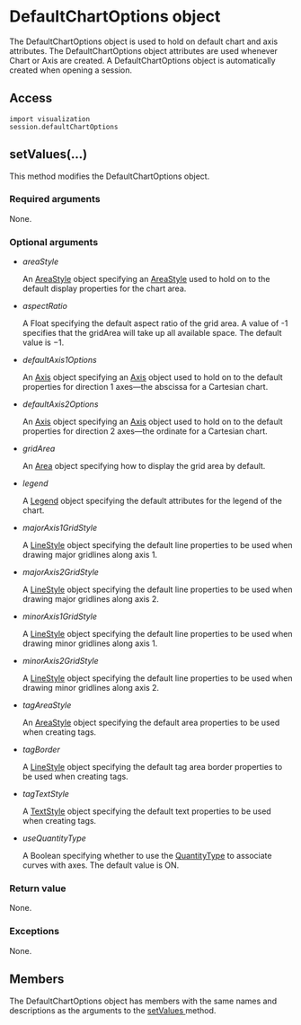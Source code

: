 # DefaultChartOptions object

The DefaultChartOptions object is used to hold on default chart and axis attributes. The DefaultChartOptions object attributes are used whenever Chart or Axis are created. A DefaultChartOptions object is automatically created when opening a session.

## Access

```
import visualization
session.defaultChartOptions
```

## setValues(...)



This method modifies the DefaultChartOptions object.



### Required arguments

None.

### Optional arguments

- *areaStyle*

  An [AreaStyle](https://help.3ds.com/2022/english/DSSIMULIA_Established/SIMACAEKERRefMap/simaker-c-areastylepyc.htm?ContextScope=all) object specifying an [AreaStyle](https://help.3ds.com/2022/english/DSSIMULIA_Established/SIMACAEKERRefMap/simaker-c-areastylepyc.htm?ContextScope=all) used to hold on to the default display properties for the chart area.

- *aspectRatio*

  A Float specifying the default aspect ratio of the grid area. A value of -1 specifies that the gridArea will take up all available space. The default value is −1.

- *defaultAxis1Options*

  An [Axis](https://help.3ds.com/2022/english/DSSIMULIA_Established/SIMACAEKERRefMap/simaker-c-axispyc.htm?ContextScope=all) object specifying an [Axis](https://help.3ds.com/2022/english/DSSIMULIA_Established/SIMACAEKERRefMap/simaker-c-axispyc.htm?ContextScope=all) object used to hold on to the default properties for direction 1 axes—the abscissa for a Cartesian chart.

- *defaultAxis2Options*

  An [Axis](https://help.3ds.com/2022/english/DSSIMULIA_Established/SIMACAEKERRefMap/simaker-c-axispyc.htm?ContextScope=all) object specifying an [Axis](https://help.3ds.com/2022/english/DSSIMULIA_Established/SIMACAEKERRefMap/simaker-c-axispyc.htm?ContextScope=all) object used to hold on to the default properties for direction 2 axes—the ordinate for a Cartesian chart.

- *gridArea*

  An [Area](https://help.3ds.com/2022/english/DSSIMULIA_Established/SIMACAEKERRefMap/simaker-c-areapyc.htm?ContextScope=all) object specifying how to display the grid area by default.

- *legend*

  A [Legend](https://help.3ds.com/2022/english/DSSIMULIA_Established/SIMACAEKERRefMap/simaker-c-legendpyc.htm?ContextScope=all) object specifying the default attributes for the legend of the chart.

- *majorAxis1GridStyle*

  A [LineStyle](https://help.3ds.com/2022/english/DSSIMULIA_Established/SIMACAEKERRefMap/simaker-c-linestylepyc.htm?ContextScope=all) object specifying the default line properties to be used when drawing major gridlines along axis 1.

- *majorAxis2GridStyle*

  A [LineStyle](https://help.3ds.com/2022/english/DSSIMULIA_Established/SIMACAEKERRefMap/simaker-c-linestylepyc.htm?ContextScope=all) object specifying the default line properties to be used when drawing major gridlines along axis 2.

- *minorAxis1GridStyle*

  A [LineStyle](https://help.3ds.com/2022/english/DSSIMULIA_Established/SIMACAEKERRefMap/simaker-c-linestylepyc.htm?ContextScope=all) object specifying the default line properties to be used when drawing minor gridlines along axis 1.

- *minorAxis2GridStyle*

  A [LineStyle](https://help.3ds.com/2022/english/DSSIMULIA_Established/SIMACAEKERRefMap/simaker-c-linestylepyc.htm?ContextScope=all) object specifying the default line properties to be used when drawing minor gridlines along axis 2.

- *tagAreaStyle*

  An [AreaStyle](https://help.3ds.com/2022/english/DSSIMULIA_Established/SIMACAEKERRefMap/simaker-c-areastylepyc.htm?ContextScope=all) object specifying the default area properties to be used when creating tags.

- *tagBorder*

  A [LineStyle](https://help.3ds.com/2022/english/DSSIMULIA_Established/SIMACAEKERRefMap/simaker-c-linestylepyc.htm?ContextScope=all) object specifying the default tag area border properties to be used when creating tags.

- *tagTextStyle*

  A [TextStyle](https://help.3ds.com/2022/english/DSSIMULIA_Established/SIMACAEKERRefMap/simaker-c-textstylepyc.htm?ContextScope=all) object specifying the default text properties to be used when creating tags.

- *useQuantityType*

  A Boolean specifying whether to use the [QuantityType](https://help.3ds.com/2022/english/DSSIMULIA_Established/SIMACAEKERRefMap/simaker-c-quantitytypepyc.htm?ContextScope=all) to associate curves with axes. The default value is ON.

### Return value

None.

### Exceptions

None.



## Members

The DefaultChartOptions object has members with the same names and descriptions as the arguments to the [setValues ](https://help.3ds.com/2022/english/DSSIMULIA_Established/SIMACAEKERRefMap/simaker-c-defaultchartoptionspyc.htm?ContextScope=all#simaker-defaultchartoptionssetvaluespyc)method.